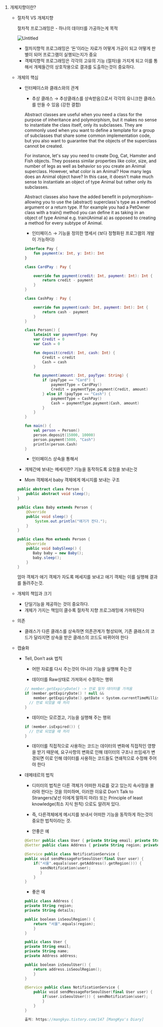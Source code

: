 1. 개체지향이란?
    - 절차적 VS 개체지향
        
        절차적 프로그래밍은 - 하나의 데이터를 가공하는게 목적
        
        ![Untitled](https://s3-us-west-2.amazonaws.com/secure.notion-static.com/c2d1db02-6c94-4df3-a6fc-b1f00dd9d143/Untitled.png)
        
        - 절차지향적 프로그래밍은 ‘돈’이라는 자료가 어떻게 가공이 되고 어떻게 판별이 되어 프로그램이 실행되는지가 중요
        - 객체지향적 프로그래밍은 각각의 고유의 기능 (절차)을 가지게 되고 이를 통해서 개체들간의 상호작용으로 결과를 도출하는것이 중요하다.
        
    - 개체의 핵심
        - 인터페이스와 클래스와의 관계
            - 추상 클래스 → 추상클래스를 상속받음으로서 각각의 유니크한 클래스를 만들 수 있음 (강한 결합)
            
            Abstract classes are useful when you need a class for the purpose of inheritance and polymorphism, but it makes no sense to instantiate the class itself, only its subclasses. They are commonly used when you want to define a template for a group of subclasses that share some common implementation code, but you also want to guarantee that the objects of the superclass cannot be created.
            
            For instance, let's say you need to create Dog, Cat, Hamster and Fish objects. They possess similar properties like color, size, and number of legs as well as behavior so you create an Animal superclass. However, what color is an Animal? How many legs does an Animal object have? In this case, it doesn't make much sense to instantiate an object of type Animal but rather only its subclasses.
            
            Abstract classes also have the added benefit in polymorphism–allowing you to use the (abstract) superclass's type as a method argument or a return type. If for example you had a PetOwner class with a train() method you can define it as taking in an object of type Animal e.g. train(Animal a) as opposed to creating a method for every subtype of Animal.
            
            - 인터페이스 → 기능을 정의한 명세서  (보다 정형화된 프로그램의 개발이 가능하다)
            
            ```kotlin
            interface Pay {
                fun payment(x: Int, y: Int): Int
            }
            
            class CardPay : Pay {
            
                override fun payment(credit: Int, payment: Int): Int {
                    return credit - payment
                }
            }
            
            class CashPay : Pay {
            
                override fun payment(cash: Int, payment: Int): Int {
                    return cash - payment
                }
            }
            
            class Person() {
                lateinit var paymentType: Pay
                var Credit = 0
                var Cash = 0
            
                fun deposit(credit: Int, cash: Int) {
                    Credit = credit
                    Cash = cash
                }
            
                fun payment(amount: Int, payType: String) {
                    if (payType == "Card") {
                        paymentType = CardPay()
                        Credit = paymentType.payment(Credit, amount)
                    } else if (payType == "Cash") {
                        paymentType = CashPay()
                        Cash = paymentType.payment(Cash, amount)
                    }
                }
            }
            
            fun main() {
                val person = Person()
                person.deposit(15000, 10000)
                person.payment(5000, "Cash")
                println(person.Cash)
            }
            ```
            
            - 인터페이스 상속을 통해서
            
        - 개체간에 보내는 메세지란? 기능을 동작하도록 요청을 보내는것
        - Mom 객체에서 baby 객체에게 메시지를 보내는 구조
        
        ```java
        public abstract class Person {
            public abstract void sleep();
        }
        ```
        
        ```java
        public class Baby extends Person {
            @Override
            public void sleep() {
                System.out.println("애기가 잔다.");
            }
        }
        ```
        
        ```java
        public class Mom extends Person {
            @Override
            public void babySleep() {
               Baby baby = new Baby();
               baby.sleep();
            }
        }
        ```
        
        엄마 객체가 애기 객체가 자도록 메세지를 보내고 애기 객체는 이를 실행해 결과를 돌려주는것.
        
    
    - 개체의 책임과 크기
        - 단일기능을 제공하는 것이 중요하다.
        - 개체가 가지는 책임이 클수록 절차적 지향 프로그래밍에 가까워진다
    - 의존
        - 클래스가 다른 클래스를 상속하면 의존관계가 형성되며, 기존 클래스의 코드가 달라지면 상속을 받은 클래스의 코드도 바뀌어야 한다
    - 캡슐화
        - Tell, Don’t ask 법칙
            - 어떤 자료를 다시 주는것이 아니라 기능을 실행해 주는것
            
            - 데이터를 Raw상태로 가져와서 수정하는 행위
            
            ```kotlin
            // member.getExpiryDate() -> 만료 일자 데이터를 가져옴
            if (member.getExpiryDate() ! null &&
                member.getExpiryDate().getDate < System.currentTimeMillis()) {
              // 만료 되었을 때 처리
            }
            
            ```
            
            - 데이터는 모르겠고, 기능을 실행해 주는 행위
            
            ```kotlin
            if (member.isExpired()) {
              // 만료 되었을 때 처리
            }
            ```
            
            - 데이터를 직접적으로 사용하는 코드는 데이터의 변화에 직접적인 영향을 받기 때문에, 요구사항의 변화로 인해 데이터의 구조나 쓰임새가 변경되면 이로 인해 데이터를 사용하는 코드들도 연쇄적으로 수정해 주어야 한다
        
        - 데메테르의 법칙
            - 디미터의 법칙은 다른 객체가 어떠한 자료를 갖고 있는지 속사정을 몰라야 한다는 것을 의미하며, 이러한 이유로 Don’t Talk to Strangers(낯선 이에게 말하지 마라) 또는 Principle of least knowledge(최소 지식 원칙) 으로도 알려져 있다.
            - 즉, 다른객체에게 메시지를 보내서 어떠한 기능을 동작하게 하는것이 중요한 법칙이라는 것.
            
            - 안좋은 예
            
            ```kotlin
            @Getter public class User { private String email; private String name; private Address address; }
            @Getter public class Address { private String region; private String details; }
            
            ```
            
            ```kotlin
            @Service public class NotificationService { 
            public void sendMessageForSeoulUser(final User user) { 
                if("서울".equals(user.getAddress().getRegion())) { 
                   sendNotification(user); 
                   } 
                } 
            }
            ```
            
            - 좋은 예
            
            ```kotlin
            public class Address { 
            private String region; 
            private String details; 
            
            public boolean isSeoulRegion() { 
                return "서울".equals(region); 
                } 
            } 
            
            public class User { 
            private String email; 
            private String name; 
            private Address address; 
            
            public boolean isSeoulUser() { 
                return address.isSeoulRegion(); 
                } 
            }
            
            ```
            
            ```kotlin
            @Service public class NotificationService { 
                public void sendMessageForSeoulUser(final User user) { 
                    if(user.isSeoulUser()) { sendNotification(user); 
                    } 
                } 
            }
            
            출처: https://mangkyu.tistory.com/147 [MangKyu's Diary]
